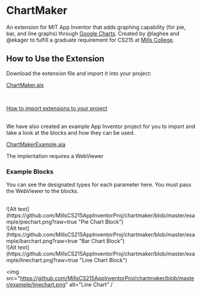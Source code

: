 # ChartMaker
An extension for MIT App Inventor that adds graphing capability (for pie, bar, and line graphs) through <a href= "https://developers.google.com/chart/">Google Charts</a>. Created by @laghee and @ekager to fulfill a graduate requirement for CS215 at <a href="https://www.mills.edu/">Mills College</a>. 

## How to Use the Extension

Download the extension file and import it into your project:
<p><a href="https://github.com/MillsCS215AppInventorProj/chartmaker/raw/master/edu.mills.appinventor.ChartMaker.aix" download>ChartMaker.aix</a></p>

<br>
<p><a href="http://ai2.appinventor.mit.edu/reference/other/extensions.html">How to import extensions to your project</a>

<br>
<br>
<p>We have also created an example App Inventor project for you to import and take a look at the blocks and how they can be used.</p> 
<p><a href="https://github.com/MillsCS215AppInventorProj/chartmaker/raw/master/ChartMakerExample.aia" download>ChartMakerExample.aia</a></p>

<p>The implentation requires a WebViewer</p>

### Example Blocks

<p>You can see the designated types for each parameter here. You must pass the WebViewer to the blocks.</p>

<br>
![Alt text](https://github.com/MillsCS215AppInventorProj/chartmaker/blob/master/example/piechart.png?raw=true "Pie Chart Block")
<br>
![Alt text](https://github.com/MillsCS215AppInventorProj/chartmaker/blob/master/example/barchart.png?raw=true "Bar Chart Block")
<br>
![Alt text](https://github.com/MillsCS215AppInventorProj/chartmaker/blob/master/example/linechart.png?raw=true "Line Chart Block")

<img src="https://github.com/MillsCS215AppInventorProj/chartmaker/blob/master/example/linechart.png" alt="Line Chart" /
